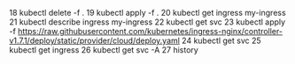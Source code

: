  18  kubectl delete -f .
   19  kubectl apply -f .
   20  kubectl get ingress my-ingress
   21  kubectl describe ingress my-ingress
   22  kubectl get svc
   23  kubectl apply -f https://raw.githubusercontent.com/kubernetes/ingress-nginx/controller-v1.7.1/deploy/static/provider/cloud/deploy.yaml
   24  kubectl get svc
   25  kubectl get ingress
   26  kubectl get svc -A
   27  history
